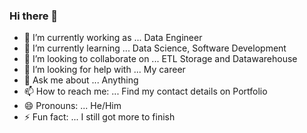 ### Hi there 👋

<!--
**Hemanath17/Hemanath17** is a ✨ _special_ ✨ repository because its `README.md` (this file) appears on your GitHub profile.

Here are some ideas to get you started: -->

- 🔭 I’m currently working as ... Data Engineer
- 🌱 I’m currently learning ... Data Science, Software Development
- 👯 I’m looking to collaborate on ... ETL Storage and Datawarehouse
- 🤔 I’m looking for help with ... My career
- 💬 Ask me about ... Anything
- 📫 How to reach me: ... Find my contact details on Portfolio
- 😄 Pronouns: ... He/Him
- ⚡ Fun fact: ... I still got more to finish

